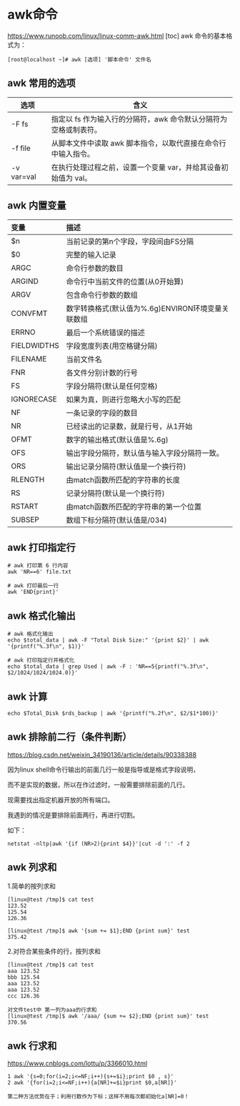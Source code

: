 # awk命令
https://www.runoob.com/linux/linux-comm-awk.html
[toc]
awk 命令的基本格式为：

```
[root@localhost ~]# awk [选项] '脚本命令' 文件名
```
## awk 常用的选项

| 选项       | 含义                                                         |
| ---------- | ------------------------------------------------------------ |
| -F fs      | 指定以 fs 作为输入行的分隔符，awk 命令默认分隔符为空格或制表符。 |
| -f file    | 从脚本文件中读取 awk 脚本指令，以取代直接在命令行中输入指令。 |
| -v var=val | 在执行处理过程之前，设置一个变量 var，并给其设备初始值为 val。 |

## awk 内置变量


| 变量        | 描述                                              |
| :---------- | :------------------------------------------------ |
| $n          | 当前记录的第n个字段，字段间由FS分隔               |
| $0          | 完整的输入记录                                    |
| ARGC        | 命令行参数的数目                                  |
| ARGIND      | 命令行中当前文件的位置(从0开始算)                 |
| ARGV        | 包含命令行参数的数组                              |
| CONVFMT     | 数字转换格式(默认值为%.6g)ENVIRON环境变量关联数组 |
| ERRNO       | 最后一个系统错误的描述                            |
| FIELDWIDTHS | 字段宽度列表(用空格键分隔)                        |
| FILENAME    | 当前文件名                                        |
| FNR         | 各文件分别计数的行号                              |
| FS          | 字段分隔符(默认是任何空格)                        |
| IGNORECASE  | 如果为真，则进行忽略大小写的匹配                  |
| NF          | 一条记录的字段的数目                              |
| NR          | 已经读出的记录数，就是行号，从1开始               |
| OFMT        | 数字的输出格式(默认值是%.6g)                      |
| OFS         | 输出字段分隔符，默认值与输入字段分隔符一致。      |
| ORS         | 输出记录分隔符(默认值是一个换行符)                |
| RLENGTH     | 由match函数所匹配的字符串的长度                   |
| RS          | 记录分隔符(默认是一个换行符)                      |
| RSTART      | 由match函数所匹配的字符串的第一个位置             |
| SUBSEP      | 数组下标分隔符(默认值是/034)                      |

## awk 打印指定行

```
# awk 打印第 6 行内容
awk 'NR==6' file.txt

# awk 打印最后一行
awk 'END{print}'
```

##  awk 格式化输出
```
# awk 格式化输出
echo $total_data | awk -F "Total Disk Size:" '{print $2}' | awk '{printf("%.3f\n", $1)}'

# awk 打印指定行并格式化
echo $total_data | grep Used | awk -F : 'NR==5{printf("%.3f\n", $2/1024/1024/1024.0)}'
```

## awk 计算

```
echo $Total_Disk $rds_backup | awk '{printf("%.2f\n", $2/$1*100)}'
```


## awk 排除前二行（条件判断）
https://blog.csdn.net/weixin_34190136/article/details/90338388

因为linux shell命令行输出的前面几行一般是指导或是格式字段说明，

而不是实现的数据，所以在作过滤时，一般需要排除前面的几行。

现需要找出指定机器开放的所有端口。

我遇到的情况是要排除前面两行，再进行切割。

如下：


```
netstat -nltp|awk '{if (NR>2){print $4}}'|cut -d ':' -f 2
```

## awk 列求和

1.简单的按列求和
```
[linux@test /tmp]$ cat test
123.52
125.54
126.36

[linux@test /tmp]$ awk '{sum += $1};END {print sum}' test
375.42
```
2.对符合某些条件的行，按列求和

```
[linux@test /tmp]$ cat test
aaa 123.52
bbb 125.54
aaa 123.52
aaa 123.52
ccc 126.36

对文件test中 第一列为aaa的行求和
[linux@test /tmp]$ awk '/aaa/ {sum += $2};END {print sum}' test
370.56
```

## awk 行求和
https://www.cnblogs.com/lottu/p/3366010.html


```
1 awk '{s=0;for(i=2;i<=NF;i++){s+=$i};print $0 , s}'
2 awk '{for(i=2;i<=NF;i++){a[NR]+=$i}print $0,a[NR]}'

第二种方法优势在于；利用行数作为下标；这样不用每次都初始化a[NR]=0！
```
